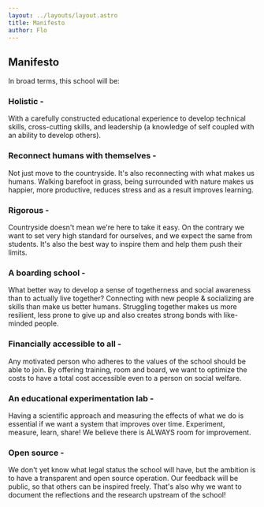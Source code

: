 ```yaml
---
layout: ../layouts/layout.astro
title: Manifesto
author: Flo
---
```


## Manifesto

In broad terms, this school will be:

### Holistic -

With a carefully constructed educational experience to develop technical skills, cross-cutting skills, and leadership (a knowledge of self coupled with an ability to develop others).

### Reconnect humans with themselves -

Not just move to the countryside. It's also reconnecting with what makes us humans. Walking barefoot in grass, being surrounded with nature makes us happier, more productive, reduces stress and as a result improves learning.

### Rigorous -

Countryside doesn't mean we're here to take it easy. On the contrary we want to set very high standard for ourselves, and we expect the same from students. It's also the best way to inspire them and help them push their limits.

### A boarding school -

What better way to develop a sense of togetherness and social awareness than to actually live together? Connecting with new people & socializing are skills than make us better humans. Struggling together makes us more resilient, less prone to give up and also creates strong bonds with like-minded people.

### Financially accessible to all -

Any motivated person who adheres to the values of the school should be able to join. By offering training, room and board, we want to optimize the costs to have a total cost accessible even to a person on social welfare.

### An educational experimentation lab -

Having a scientific approach and measuring the effects of what we do is essential if we want a system that improves over time. Experiment, measure, learn, share! We believe there is ALWAYS room for improvement.

### Open source -

We don't yet know what legal status the school will have, but the ambition is to have a transparent and open source operation. Our feedback will be public, so that others can be inspired freely. That's also why we want to document the reflections and the research upstream of the school!
